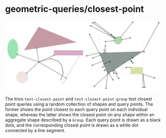 # geometric-queries/closest-point

![Diagrams generated by closest-point examples](closest-point-examples.svg)

The trios `test-closest-point` and `test-closest-point-group` test closest point queries using a random collection of shapes and query points.  The former shows the point closest to each query point on each individual shape, whereas the latter shows the closest point on any shape within an aggregate shape described by a `Group`.  Each query point is drawn as a black dots, and the corresponding closest point is drawn as a white dot connected by a line segment.
